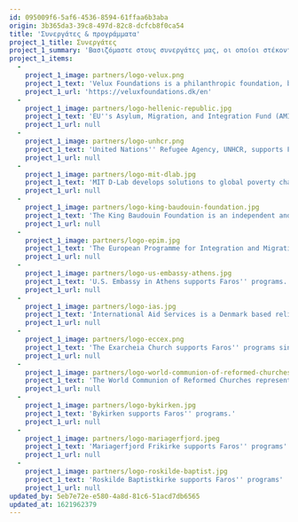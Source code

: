 ```yaml
---
id: 095009f6-5af6-4536-8594-61ffaa6b3aba
origin: 3b365da3-39c8-497d-82c8-dcfcb8f0ca54
title: 'Συνεργάτες & προγράμματα'
project_1_title: Συνεργάτες
project_1_summary: 'Βασιζόμαστε στους συνεργάτες μας, οι οποίοι στέκονται πάντα δίπλα μας. Είναι εξέχοντα μέλη της τοπικής κοινότητας της Αθήνας, κοινωφελή ιδρύματα και ανεξάρτητοι υποστηρικτές της αποστολής μας, που συμμετέχουν στις εκδηλώσεις μας αλλά και στην ανάπτυξη προγραμμάτων.'
project_1_items:
  -
    project_1_image: partners/logo-velux.png
    project_1_text: 'Velux Foundations is a philanthropic foundation, based in Denmark that supports the Horizon Center.'
    project_1_url: 'https://veluxfoundations.dk/en'
  -
    project_1_image: partners/logo-hellenic-republic.jpg
    project_1_text: 'EU''s Asylum, Migration, and Integration Fund (AMIF) for the period 2014-20 is supporting Faros'' Shelter.'
    project_1_url: null
  -
    project_1_image: partners/logo-unhcr.png
    project_1_text: 'United Nations'' Refugee Agency, UNHCR, supports Faros'' Horizon Center and its educational programs.'
    project_1_url: null
  -
    project_1_image: partners/logo-mit-dlab.jpg
    project_1_text: 'MIT D-Lab develops solutions to global poverty challenges. It''s Faros'' partner at Horizon Center''s educational programs.'
    project_1_url: null
  -
    project_1_image: partners/logo-king-baudouin-foundation.jpg
    project_1_text: 'The King Baudouin Foundation is an independent and pluralistic foundation that supports Faros'' Horizon and Drop-in Center.'
    project_1_url: null
  -
    project_1_image: partners/logo-epim.jpg
    project_1_text: 'The European Programme for Integration and Migration is an initiative of 25 private foundations that supports Faros'' Horizon and Drop-in Center.'
    project_1_url: null
  -
    project_1_image: partners/logo-us-embassy-athens.jpg
    project_1_text: 'U.S. Embassy in Athens supports Faros'' programs.'
    project_1_url: null
  -
    project_1_image: partners/logo-ias.jpg
    project_1_text: 'International Aid Services is a Denmark based relief and development organization that supports Faros'' programs'
    project_1_url: null
  -
    project_1_image: partners/logo-eccex.png
    project_1_text: 'The Exarcheia Church supports Faros'' programs since its establishment in 2014'
    project_1_url: null
  -
    project_1_image: partners/logo-world-communion-of-reformed-churches.jpg
    project_1_text: 'The World Communion of Reformed Churches represents 100 million Christians worldwide. It supports Faros'' Drop-in Center.'
    project_1_url: null
  -
    project_1_image: partners/logo-bykirken.jpg
    project_1_text: 'Bykirken supports Faros'' programs.'
    project_1_url: null
  -
    project_1_image: partners/logo-mariagerfjord.jpeg
    project_1_text: 'Mariagerfjord Frikirke supports Faros'' programs'
    project_1_url: null
  -
    project_1_image: partners/logo-roskilde-baptist.jpg
    project_1_text: 'Roskilde Baptistkirke supports Faros'' programs'
    project_1_url: null
updated_by: 5eb7e72e-e580-4a8d-81c6-51acd7db6565
updated_at: 1621962379
---
```

